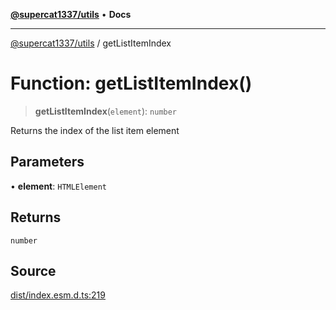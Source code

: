 [**@supercat1337/utils**](../README.md) • **Docs**

***

[@supercat1337/utils](../README.md) / getListItemIndex

# Function: getListItemIndex()

> **getListItemIndex**(`element`): `number`

Returns the index of the list item element

## Parameters

• **element**: `HTMLElement`

## Returns

`number`

## Source

[dist/index.esm.d.ts:219](https://github.com/supercat1337/utils/blob/29436ec24bee9f2e47444ecc42beedb601148283/dist/index.esm.d.ts#L219)
